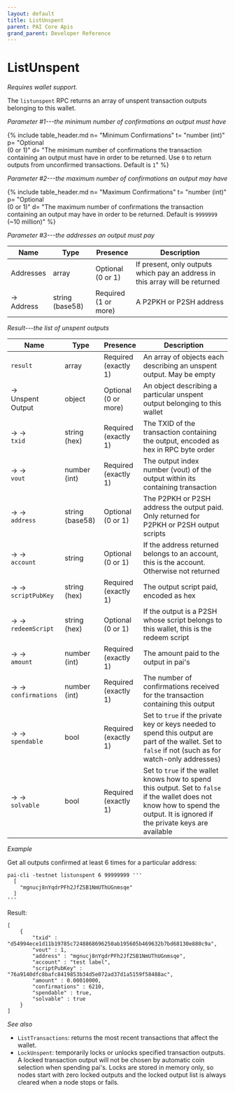 ```yaml
---
layout: default
title: ListUnspent
parent: PAI Core Apis
grand_parent: Developer Reference
---
```


ListUnspent
========================

*Requires wallet support.*

The `listunspent` RPC returns an array of unspent transaction outputs belonging to this wallet.

*Parameter #1---the minimum number of confirmations an output must have*

{% include table_header.md
  n= "Minimum Confirmations"
  t= "number (int)"
  p= "Optional<br>(0 or 1)"
  d= "The minimum number of confirmations the transaction containing an output must have in order to be returned.  Use `0` to return outputs from unconfirmed transactions. Default is `1`"
%}

*Parameter #2---the maximum number of confirmations an output may have*

{% include table_header.md
  n= "Maximum Confirmations"
  t= "number (int)"
  p= "Optional<br>(0 or 1)"
  d= "The maximum number of confirmations the transaction containing an output may have in order to be returned.  Default is `9999999` (~10 million)"
%}

*Parameter #3---the addresses an output must pay*

| Name | Type      | Presence            | Description
|------|-----------|---------------------|-------------
| Addresses  | array | Optional<br>(0 or 1) | If present, only outputs which pay an address in this array will be returned
| →<br>Address | string (base58) | Required<br>(1 or more) | A P2PKH or P2SH address


*Result---the list of unspent outputs*

| Name | Type      | Presence            | Description
|------|-----------|---------------------|-------------
| `result`  | array | Required<br>(exactly 1) | An array of objects each describing an unspent output.  May be empty
| →<br>Unspent Output | object | Optional<br>(0 or more) | An object describing a particular unspent output belonging to this wallet
| → →<br>`txid` | string (hex) | Required<br>(exactly 1) | The TXID of the transaction containing the output, encoded as hex in RPC byte order
| → →<br>`vout` | number (int) | Required<br>(exactly 1) | The output index number (vout) of the output within its containing transaction
| → →<br>`address` | string (base58) | Optional<br>(0 or 1) | The P2PKH or P2SH address the output paid.  Only returned for P2PKH or P2SH output scripts
| → →<br>`account` | string | Optional<br>(0 or 1) | If the address returned belongs to an account, this is the account.  Otherwise not returned
| → →<br>`scriptPubKey` | string (hex) | Required<br>(exactly 1) | The output script paid, encoded as hex
| → →<br>`redeemScript` | string (hex) | Optional<br>(0 or 1) | If the output is a P2SH whose script belongs to this wallet, this is the redeem script
| → →<br>`amount` | number (int) | Required<br>(exactly 1) | The amount paid to the output in pai's
| → →<br>`confirmations` | number (int) | Required<br>(exactly 1) | The number of confirmations received for the transaction containing this output
| → →<br>`spendable` | bool | Required<br>(exactly 1) | Set to `true` if the private key or keys needed to spend this output are part of the wallet.  Set to `false` if not (such as for watch-only addresses)
| → →<br>`solvable` | bool | Required<br>(exactly 1) | Set to `true` if the wallet knows how to spend this output.  Set to `false` if the wallet does not know how to spend the output.  It is ignored if the private keys are available


*Example*

Get all outputs confirmed at least 6 times for a particular
address:

```
pai-cli -testnet listunspent 6 99999999 '''
  [
    "mgnucj8nYqdrPFh2JfZSB1NmUThUGnmsqe"
  ]
'''
```

Result:

```
[
    {
        "txid" : "d54994ece1d11b19785c7248868696250ab195605b469632b7bd68130e880c9a",
        "vout" : 1,
        "address" : "mgnucj8nYqdrPFh2JfZSB1NmUThUGnmsqe",
        "account" : "test label",
        "scriptPubKey" : "76a9140dfc8bafc8419853b34d5e072ad37d1a5159f58488ac",
        "amount" : 0.00010000,
        "confirmations" : 6210,
        "spendable" : true,
        "solvable" : true
    }
]
```

*See also*

* `ListTransactions`: returns the most recent transactions that affect the wallet.
* `LockUnspent`: temporarily locks or unlocks specified transaction outputs. A locked transaction output will not be chosen by automatic coin selection when spending pai's. Locks are stored in memory only, so nodes start with zero locked outputs and the locked output list is always cleared when a node stops or fails.
